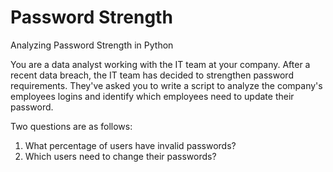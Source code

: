 # Password Strength
Analyzing Password Strength in Python

You are a data analyst working with the IT team at your company. After a recent data breach, the IT team has decided to strengthen password requirements. They've asked you to write a script to analyze the company's employees logins and identify which employees need to update their password.

Two questions are as follows:
1. What percentage of users have invalid passwords?
2. Which users need to change their passwords? 
